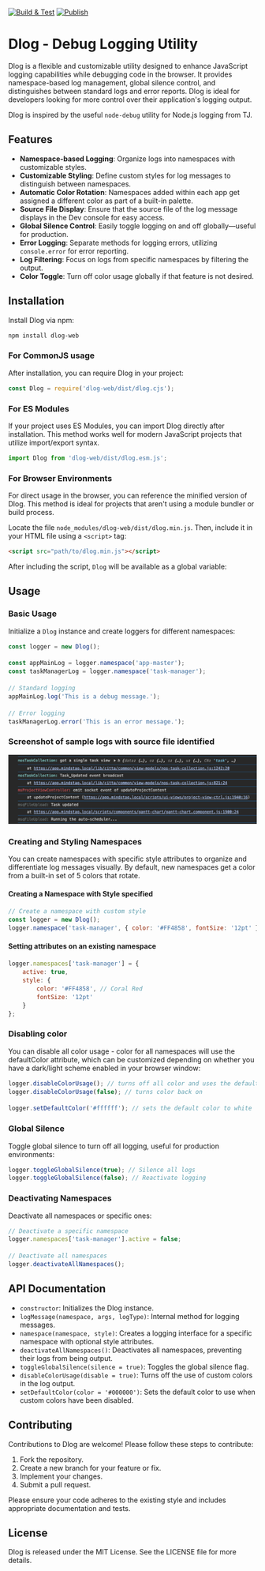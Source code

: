 [![Build & Test](https://github.com/SylonZero/Dlog/actions/workflows/build.yml/badge.svg)](https://github.com/SylonZero/Dlog/actions/workflows/build.yml) [![Publish](https://github.com/SylonZero/Dlog/actions/workflows/npm-publish.yml/badge.svg)](https://github.com/SylonZero/Dlog/actions/workflows/npm-publish.yml)
# Dlog - Debug Logging Utility

Dlog is a flexible and customizable utility designed to enhance JavaScript logging capabilities while debugging code in the browser. It provides namespace-based log management, global silence control, and distinguishes between standard logs and error reports. Dlog is ideal for developers looking for more control over their application's logging output.

Dlog is inspired by the useful `node-debug` utility for Node.js logging from TJ.

## Features

- **Namespace-based Logging**: Organize logs into namespaces with customizable styles.
- **Customizable Styling**: Define custom styles for log messages to distinguish between namespaces.
- **Automatic Color Rotation**: Namespaces added within each app get assigned a different color as part of a built-in palette.
- **Source File Display**: Ensure that the source file of the log message displays in the Dev console for easy access.
- **Global Silence Control**: Easily toggle logging on and off globally—useful for production.
- **Error Logging**: Separate methods for logging errors, utilizing `console.error` for error reporting.
- **Log Filtering**: Focus on logs from specific namespaces by filtering the output.
- **Color Toggle**: Turn off color usage globally if that feature is not desired.

## Installation

Install Dlog via npm:

```bash
npm install dlog-web
```

### For CommonJS usage

After installation, you can require Dlog in your project:

```javascript
const Dlog = require('dlog-web/dist/dlog.cjs');
```

### For ES Modules

If your project uses ES Modules, you can import Dlog directly after installation. This method works well for modern JavaScript projects that utilize import/export syntax.

```javascript
import Dlog from 'dlog-web/dist/dlog.esm.js';
```

### For Browser Environments

For direct usage in the browser, you can reference the minified version of Dlog. This method is ideal for projects that aren't using a module bundler or build process.

Locate the file `node_modules/dlog-web/dist/dlog.min.js`. Then, include it in your HTML file using a `<script>` tag:

```html
<script src="path/to/dlog.min.js"></script>
```

After including the script, `Dlog` will be available as a global variable:

## Usage

### Basic Usage

Initialize a `Dlog` instance and create loggers for different namespaces:

```javascript
const logger = new Dlog();

const appMainLog = logger.namespace('app-master');
const taskManagerLog = logger.namespace('task-manager');

// Standard logging
appMainLog.log('This is a debug message.');

// Error logging
taskManagerLog.error('This is an error message.');
```

### Screenshot of sample logs with source file identified
![Sample Dlog output](/dlog-sample-output-1.png "Sample output with source file identified")

### Creating and Styling Namespaces

You can create namespaces with specific style attributes to organize and differentiate log messages visually. 
By default, new namespaces get a color from a built-in set of 5 colors that rotate.

#### Creating a Namespace with Style specified

```javascript
// Create a namespace with custom style
const logger = new Dlog();
logger.namespace('task-manager', { color: '#FF4858', fontSize: '12pt' });
```

#### Setting attributes on an existing namespace

```javascript
logger.namespaces['task-manager'] = {
    active: true,
    style: {
        color: '#FF4858', // Coral Red
        fontSize: '12pt'
    }
};
```

### Disabling color

You can disable all color usage - color for all namespaces will use the defaultColor attribute, which can be customized depending on whether you have a dark/light scheme enabled in your browser window:

```javascript
logger.disableColorUsage(); // turns off all color and uses the defaultColor
logger.disableColorUsage(false); // turns color back on

logger.setDefaultColor('#ffffff'); // sets the default color to white
```

### Global Silence

Toggle global silence to turn off all logging, useful for production environments:

```javascript
logger.toggleGlobalSilence(true); // Silence all logs
logger.toggleGlobalSilence(false); // Reactivate logging
```

### Deactivating Namespaces

Deactivate all namespaces or specific ones:

```javascript
// Deactivate a specific namespace
logger.namespaces['task-manager'].active = false;

// Deactivate all namespaces
logger.deactivateAllNamespaces();
```

## API Documentation

- `constructor`: Initializes the Dlog instance.
- `logMessage(namespace, args, logType)`: Internal method for logging messages.
- `namespace(namespace, style)`: Creates a logging interface for a specific namespace with optional style attributes.
- `deactivateAllNamespaces()`: Deactivates all namespaces, preventing their logs from being output.
- `toggleGlobalSilence(silence = true)`: Toggles the global silence flag.
- `disableColorUsage(disable = true)`: Turns off the use of custom colors in the log output.
- `setDefaultColor(color = '#000000')`: Sets the default color to use when custom colors have been disabled.

## Contributing

Contributions to Dlog are welcome! Please follow these steps to contribute:

1. Fork the repository.
2. Create a new branch for your feature or fix.
3. Implement your changes.
4. Submit a pull request.

Please ensure your code adheres to the existing style and includes appropriate documentation and tests.

## License

Dlog is released under the MIT License. See the LICENSE file for more details.
